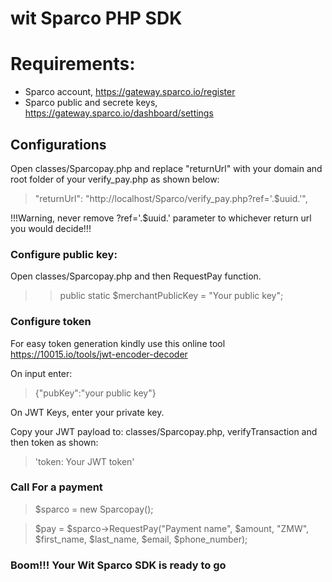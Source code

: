 # wit Sparco PHP SDK
# Requirements:
- Sparco account, https://gateway.sparco.io/register
- Sparco public and secrete keys, https://gateway.sparco.io/dashboard/settings

## Configurations
Open classes/Sparcopay.php and replace "returnUrl" with your domain and root folder of your verify_pay.php as shown below:
> "returnUrl": "http://localhost/Sparco/verify_pay.php?ref='.$uuid.'",

!!!Warning, never remove ?ref='.$uuid.' parameter to whichever return url you would decide!!!
### Configure public key:
Open classes/Sparcopay.php and then RequestPay function.
>> public static $merchantPublicKey = "Your public key";
### Configure token
For easy token generation kindly use this online tool
https://10015.io/tools/jwt-encoder-decoder

On input enter:
>  {"pubKey":"your public key"}

On JWT Keys, enter your private key.

Copy your JWT payload to:
classes/Sparcopay.php, verifyTransaction and then token as shown:
> 'token: Your JWT token'

### Call For a payment

> $sparco = new Sparcopay();

> $pay = $sparco->RequestPay("Payment name", $amount, "ZMW", $first_name, $last_name, $email, $phone_number);

### Boom!!! Your Wit Sparco SDK is ready to go

